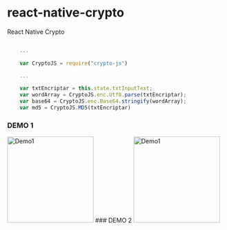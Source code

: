 # react-native-crypto

React Native Crypto


```javascript

    ...
    
    var CryptoJS = require("crypto-js")
    
    ...

    var txtEncriptar = this.state.txtInputText;
    var wordArray = CryptoJS.enc.Utf8.parse(txtEncriptar);
    var base64 = CryptoJS.enc.Base64.stringify(wordArray); 
    var md5 = CryptoJS.MD5(txtEncriptar)


 ```

### DEMO 1
<img width="200" alt="Demo1" src="">
### DEMO 2
<img width="200" alt="Demo1" src="">